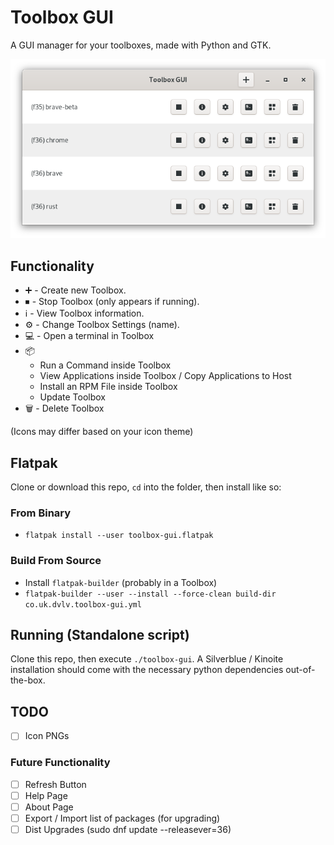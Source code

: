 # Toolbox GUI
A GUI manager for your toolboxes, made with Python and GTK.

![screenshot](screenshot.png)

## Functionality
- :heavy_plus_sign: - Create new Toolbox.
- ⏹ - Stop Toolbox (only appears if running).
- :information_source: - View Toolbox information.
- :gear: - Change Toolbox Settings (name).
- :computer: - Open a terminal in Toolbox
- :package:
    - Run a Command inside Toolbox
    - View Applications inside Toolbox / Copy Applications to Host
    - Install an RPM File inside Toolbox
    - Update Toolbox
- :wastebasket: - Delete Toolbox

(Icons may differ based on your icon theme)

## Flatpak
Clone or download this repo, `cd` into the folder, then install like so:

### From Binary
- `flatpak install --user toolbox-gui.flatpak`

### Build From Source
- Install `flatpak-builder` (probably in a Toolbox)
- `flatpak-builder --user --install --force-clean build-dir co.uk.dvlv.toolbox-gui.yml`

## Running (Standalone script)
Clone this repo, then execute `./toolbox-gui`. A Silverblue / Kinoite installation should come with the necessary python dependencies out-of-the-box.

## TODO
- [ ] Icon PNGs


### Future Functionality
- [ ] Refresh Button
- [ ] Help Page
- [ ] About Page
- [ ] Export / Import list of packages (for upgrading)
- [ ] Dist Upgrades (sudo dnf update --releasever=36)
